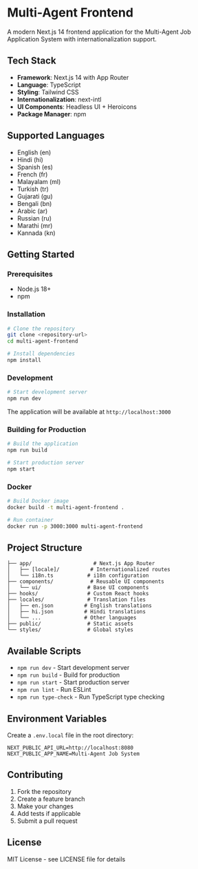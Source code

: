 # Multi-Agent Frontend

A modern Next.js 14 frontend application for the Multi-Agent Job Application System with internationalization support.

## Tech Stack

- **Framework**: Next.js 14 with App Router
- **Language**: TypeScript
- **Styling**: Tailwind CSS
- **Internationalization**: next-intl
- **UI Components**: Headless UI + Heroicons
- **Package Manager**: npm

## Supported Languages

- English (en)
- Hindi (hi)
- Spanish (es)
- French (fr)
- Malayalam (ml)
- Turkish (tr)
- Gujarati (gu)
- Bengali (bn)
- Arabic (ar)
- Russian (ru)
- Marathi (mr)
- Kannada (kn)

## Getting Started

### Prerequisites

- Node.js 18+
- npm

### Installation

```bash
# Clone the repository
git clone <repository-url>
cd multi-agent-frontend

# Install dependencies
npm install
```

### Development

```bash
# Start development server
npm run dev
```

The application will be available at `http://localhost:3000`

### Building for Production

```bash
# Build the application
npm run build

# Start production server
npm start
```

### Docker

```bash
# Build Docker image
docker build -t multi-agent-frontend .

# Run container
docker run -p 3000:3000 multi-agent-frontend
```

## Project Structure

```
├── app/                    # Next.js App Router
│   ├── [locale]/          # Internationalized routes
│   └── i18n.ts           # i18n configuration
├── components/            # Reusable UI components
│   └── ui/               # Base UI components
├── hooks/                # Custom React hooks
├── locales/              # Translation files
│   ├── en.json          # English translations
│   ├── hi.json          # Hindi translations
│   └── ...              # Other languages
├── public/               # Static assets
└── styles/               # Global styles
```

## Available Scripts

- `npm run dev` - Start development server
- `npm run build` - Build for production
- `npm run start` - Start production server
- `npm run lint` - Run ESLint
- `npm run type-check` - Run TypeScript type checking

## Environment Variables

Create a `.env.local` file in the root directory:

```env
NEXT_PUBLIC_API_URL=http://localhost:8080
NEXT_PUBLIC_APP_NAME=Multi-Agent Job System
```

## Contributing

1. Fork the repository
2. Create a feature branch
3. Make your changes
4. Add tests if applicable
5. Submit a pull request

## License

MIT License - see LICENSE file for details

